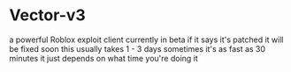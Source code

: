 # Vector-v3
a powerful Roblox exploit client currently in beta
if it says it's patched it will be fixed soon this usually takes 1 - 3 days sometimes it's as fast as 30 minutes it just depends on what time you're doing it
